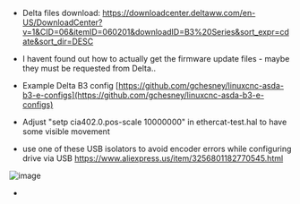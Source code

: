 * Delta files download: https://downloadcenter.deltaww.com/en-US/DownloadCenter?v=1&CID=06&itemID=060201&downloadID=B3%20Series&sort_expr=cdate&sort_dir=DESC

* I havent found out how to actually get the firmware update files - maybe they must be requested from Delta..

* Example Delta B3 config [https://github.com/gchesney/linuxcnc-asda-b3-e-configs](https://github.com/gchesney/linuxcnc-asda-b3-e-configs)

* Adjust "setp cia402.0.pos-scale 10000000" in ethercat-test.hal to have some visible movement

* use one of these USB isolators to avoid encoder errors while configuring drive via USB https://www.aliexpress.us/item/3256801182770545.html
  
![image](https://github.com/clowrey/LinuxCNC-Fadal4020/assets/6935928/0739d409-364d-4051-bb37-04512a0eb0d1)

* 

